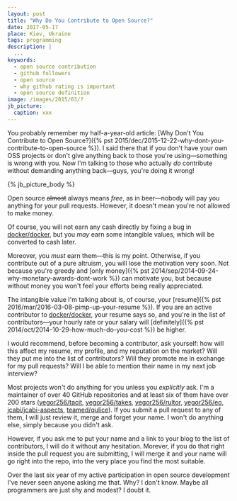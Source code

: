 ```yaml
---
layout: post
title: "Why Do You Contribute to Open Source?"
date: 2017-05-17
place: Kiev, Ukraine
tags: programming
description: |
  ...
keywords:
  - open source contribution
  - github followers
  - open source
  - why github rating is important
  - open source definition
image: /images/2015/03/?
jb_picture:
  caption: xxx
---
```


You probably remember my half-a-year-old article:
[Why Don't You Contribute to Open Source?]({% pst 2015/dec/2015-12-22-why-dont-you-contribute-to-open-source %}).
I said there that if you don't have your own OSS projects
or don't give anything back to those you're using&mdash;something
is wrong with you. Now I'm talking to those who actually _do_ contribute
without demanding anything back&mdash;guys, you're doing it wrong!

<!--more-->

{% jb_picture_body %}

Open source <del>almost</del> always means _free_, as in beer&mdash;nobody will
pay you anything for your pull requests. However, it doesn't mean
you're not allowed to make money.

Of course, you will not earn any cash directly by fixing a bug in
[docker/docker](https://github.com/docker/docker), but you _may_ earn
some intangible values, which will be converted to cash later.

Moreover, you _must_ earn them&mdash;this is my point. Otherwise, if you contribute
out of a pure altruism, you will lose the motivation very soon. Not because
you're greedy and
[only money]({% pst 2014/sep/2014-09-24-why-monetary-awards-dont-work %})
can motivate you, but because without
money you won't feel your efforts being really appreciated.

The intangible value I'm talking about is, of course, your
[resume]({% pst 2016/mar/2016-03-08-pimp-up-your-resume %}). If you
are an active contributor to [docker/docker](https://github.com/docker/docker),
your resume says so, and you're in the list of contributors&mdash;your
hourly rate or your salary will
[definitely]({% pst 2014/oct/2014-10-29-how-much-do-you-cost %}) be higher.

I would recommend, before becoming a contributor, ask yourself: how will
this affect my resume, my profile, and my reputation on the market? Will they
put me into the list of contributors? Will they promote me in exchange
for my pull requests? Will I be able to mention their name in my
next job interview?

Most projects won't do anything for you unless you _explicitly_ ask.
I'm a maintainer of over 40 GitHub repositories and at least six of them
have over 200 stars
([yegor256/tacit](https://github.com/yegor256/tacit),
[yegor256/takes](https://github.com/yegor256/takes),
[yegor256/rultor](https://github.com/yegor256/rultor),
[yegor256/eo](https://github.com/yegor256/eo),
[jcabi/jcabi-aspects](https://github.com/jcabi/jcabi-aspects),
[teamed/qulice](https://github.com/teamed/qulice)).
If you submit a pull request to any of them, I will
just review it, merge and forget your name.
I won't do anything else, simply because you didn't ask.

However, if you ask me to put your name and a link to your blog
to the list of contributors, I will do it without any hesitation.
Morever, if you do that right inside the pull request you are submitting,
I will merge it and your name will go right into the repo, into the very
place you find the most suitable.

Over the last six year of my active participation in open source
development I've never seen anyone asking me that. Why? I don't know. Maybe
all programmers are just shy and modest? I doubt it.

